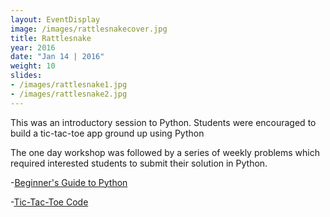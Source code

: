 ```yaml
---
layout: EventDisplay
image: /images/rattlesnakecover.jpg
title: Rattlesnake
year: 2016
date: "Jan 14 | 2016"
weight: 10
slides:
- /images/rattlesnake1.jpg
- /images/rattlesnake2.jpg
---
```


This was an introductory session to Python. Students were encouraged to build a tic-tac-toe app ground up using Python 

<!--break-->

The one day workshop was followed by a series of weekly problems which required  interested students to submit their solution in Python.

-[Beginner's Guide to Python](http://wncc-iitb.org/wiki/index.php/Python_Workshop_Resources)

-[Tic-Tac-Toe Code](http://wncc-iitb.org/wiki/index.php/Python_Workshop_Resources)
